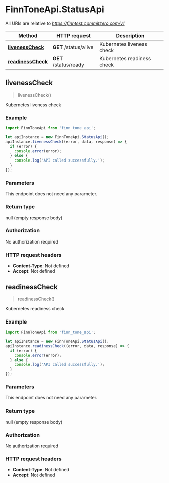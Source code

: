 # FinnToneApi.StatusApi

All URIs are relative to *https://finntest.commitzero.com/v1*

Method | HTTP request | Description
------------- | ------------- | -------------
[**livenessCheck**](StatusApi.md#livenessCheck) | **GET** /status/alive | Kubernetes liveness check
[**readinessCheck**](StatusApi.md#readinessCheck) | **GET** /status/ready | Kubernetes readiness check



## livenessCheck

> livenessCheck()

Kubernetes liveness check

### Example

```javascript
import FinnToneApi from 'finn_tone_api';

let apiInstance = new FinnToneApi.StatusApi();
apiInstance.livenessCheck((error, data, response) => {
  if (error) {
    console.error(error);
  } else {
    console.log('API called successfully.');
  }
});
```

### Parameters

This endpoint does not need any parameter.

### Return type

null (empty response body)

### Authorization

No authorization required

### HTTP request headers

- **Content-Type**: Not defined
- **Accept**: Not defined


## readinessCheck

> readinessCheck()

Kubernetes readiness check

### Example

```javascript
import FinnToneApi from 'finn_tone_api';

let apiInstance = new FinnToneApi.StatusApi();
apiInstance.readinessCheck((error, data, response) => {
  if (error) {
    console.error(error);
  } else {
    console.log('API called successfully.');
  }
});
```

### Parameters

This endpoint does not need any parameter.

### Return type

null (empty response body)

### Authorization

No authorization required

### HTTP request headers

- **Content-Type**: Not defined
- **Accept**: Not defined


